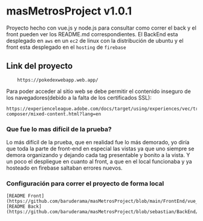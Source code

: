 # masMetrosProject v1.0.1
Proyecto hecho con vue.js y node.js para consultar como correr el back y el front
pueden ver los README.md correspondientes. El BackEnd esta desplegado en `aws` en un `ec2` de linux con la distribución de ubuntu y el front esta desplegado en el `hosting` de `firebase`

## Link del proyecto
```
    https://pokedexwebapp.web.app/
```

Para poder acceder al sitio web se debe permitir el contenido inseguro de los navegadores(debido a la falta de los certificados SSL):
```
https://experienceleague.adobe.com/docs/target/using/experiences/vec/troubleshoot-composer/mixed-content.html?lang=en
```

### Que fue lo mas difícil de la prueba?
Lo más difícil de la prueba, que en realidad fue lo más demorado, yo diría que toda la parte de front-end en especial las vistas ya que uno siempre se demora organizando y dejando cada tag presentable y bonito a la vista. Y un poco el despliegue en cuanto al front, a que en el local funcionaba y ya hosteado en firebase saltaban errores nuevos.

### Configuración para correr el proyecto de forma local
    [README Front](https://github.com/baruderama/masMetrosProject/blob/main/FrontEnd/vue_pokedex/README.md/)
    [README Back](https://github.com/baruderama/masMetrosProject/blob/sebastian/BackEnd/README.md)

